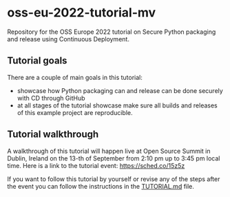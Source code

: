 # oss-eu-2022-tutorial-mv
Repository for the OSS Europe 2022 tutorial on Secure Python packaging and
release using Continuous Deployment.

## Tutorial goals

There are a couple of main goals in this tutorial:
- showcase how Python packaging can and release can be done securely with CD
through GitHub
- at all stages of the tutorial showcase make sure all builds and releases of
this example project are reproducible.

## Tutorial walkthrough

A walkthrough of this tutorial will happen live at Open Source Summit in Dublin,
Ireland on the 13-th of September from 2:10 pm up to 3:45 pm local time.
Here is a link to the tutorial event: https://sched.co/15z5z

If you want to follow this tutorial by yourself or revise any of the steps after
the event you can follow the instructions in the [TUTORIAL.md](https://github.com/MVrachev/oss-eu-2022-tutorial-mv/blob/master/TUTORIAL.md) file.
